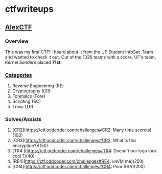 # ctfwriteups

## [AlexCTF](https://ctftime.org/event/408)
### Overview
This was my first CTF! I heard about it from the UF Student InfoSec Team and wanted to check it out. Out of the 1029 teams with a score, UF's team, _Kernel Sanders_ placed **71st**.

### [Categories](https://ctftime.org/event/408/tasks/)
1. Reverse Engineering (RE)
2.  Cryptography (CR)
3. Forensics (Fore)
4.  Scripting (SC)
5.  Trivia (TR)

### Solves/Assists
1. [CR2](https://ctf.oddcoder.com/challenges#CR2: Many time secrets)(100)
2. [CR3](https://ctf.oddcoder.com/challenges#CR3: What is this encryption?)(150)
3. [TR4 ](https://ctf.oddcoder.com/challenges#TR4: Doesn't our logo look cool ?)(40)
4. [RE4](https://ctf.oddcoder.com/challenges#RE4: unVM me)(250)
5. [CR4](https://ctf.oddcoder.com/challenges#CR4: Poor RSA)(200)
